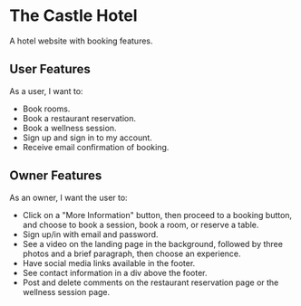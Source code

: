 # The Castle Hotel

A hotel website with booking features.

## User Features

As a user, I want to:
- Book rooms.
- Book a restaurant reservation.
- Book a wellness session.
- Sign up and sign in to my account.
- Receive email confirmation of booking.

## Owner Features

As an owner, I want the user to:
- Click on a "More Information" button, then proceed to a booking button, and choose to book a session, book a room, or reserve a table.
- Sign up/in with email and password.
- See a video on the landing page in the background, followed by three photos and a brief paragraph, then choose an experience.
- Have social media links available in the footer.
- See contact information in a div above the footer.
- Post and delete comments on the restaurant reservation page or the wellness session page.